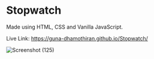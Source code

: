 # Stopwatch
Made using HTML, CSS and Vanilla JavaScript.


Live Link: https://guna-dhamothiran.github.io/Stopwatch/


![Screenshot (125)](https://github.com/rajeevkrS/Stopwatch/assets/124420037/61b156df-b42d-4e8e-8a42-e951362480ea)
